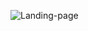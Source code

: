 ![Landing-page](https://github.com/andreyfcs/Landing-Page-001/assets/114119706/469e607c-1f93-439c-a509-bbd550467d1b)

